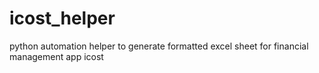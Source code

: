 # icost_helper
python automation helper to generate formatted excel sheet for financial management app icost
